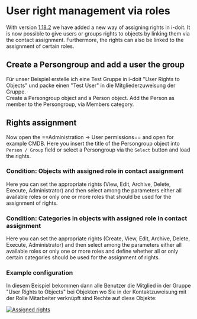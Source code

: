 # User right management via roles

With version [1.18.2](../../version-history/release-notes/release-notes-1.18/release-notes-1.18.2.md) we have added a new way of assigning rights in i-doit. It is now possible to give users or groups rights to objects by linking them via the contact assignment. Furthermore, the rights can also be linked to the assignment of certain roles.

## Create a Persongroup and add a user the group

Für unser Beispiel erstelle ich eine Test Gruppe in i-doit "User Rights to Objects" und packe einen "Test User" in die Mitgliederzuweisung der Gruppe.<br>
Create a Persongroup object and a Person object. Add the Person as member to the Persongroup, via Members category.

## Rights assignment

Now open the ==Administration -> User permissions== and open for example CMDB. Here you insert the title of the Persongroup object into `Person / Group` field or select a Persongroup via the `Select` button and load the rights.

### Condition: Objects with assigned role in contact assignment

Here you can set the appropriate rights (View, Edit, Archive, Delete, Execute, Administrator) and then select among the parameters either all available roles or only one or more roles that should be used for the assignment of rights.

### Condition: Categories in objects with assigned role in contact assignment

Here you can set the appropriate rights (Create, View, Edit, Archive, Delete, Execute, Administrator) and then select among the parameters either all available roles or only one or more roles and define whether all or only certain categories should be used for the assignment of rights.

### Example configuration

In diesem Beispiel bekommen dann alle Benutzer die Mitglied in der Gruppe "User Rights to Objects" bei Objekten wo Sie in der Kontaktzuweisung mit der Rolle Mitarbeiter verknüpft sind Rechte auf diese Objekte:

[![Assigned rights](../../assets/images/en/efficient-documentation/rights-management/user-right-management-via-roles/1-urmvr.png)](../../assets/images/en/efficient-documentation/rights-management/user-right-management-via-roles/1-urmvr.png)
